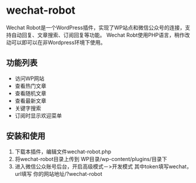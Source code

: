 wechat-robot
============

Wechat Robot是一个WordPress插件，实现了WP站点和微信公众号的连接，支持自动回复、文章搜索、订阅回复等功能。
Wechat Robt使用PHP语言，稍作改动可以即可以在非Wordpress环境下使用。


## 功能列表
- 访问WP网站
- 查看热门文章
- 查看随机文章
- 查看最新文章
- 关键字搜索
- 订阅时显示欢迎菜单

## 安装和使用

1. 下载本插件，编辑文件wechat-robot.php
2. 将wechat-robot目录上传到 WP目录/wp-content/plugins/目录下
3. 进入微信公众账号后台，开启高级模式－>开发模式
其中token填写wechat，url填写 你的网站地址/?wechat-robot
